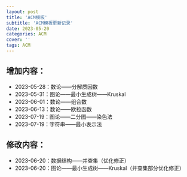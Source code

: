 ```yaml
---
layout: post
title: 'ACM模板'
subtitle: 'ACM模板更新记录'
date: 2023-05-20
categories: ACM
cover: ''
tags: ACM
---
```


## 增加内容：
- 2023-05-28：数论——分解质因数    
- 2023-05-31：图论——最小生成树——Kruskal
- 2023-06-01：数论——组合数
- 2023-06-13：数论——欧拉函数
- 2023-07-19：图论——二分图——染色法
- 2023-07-19：字符串——最小表示法


## 修改内容：
- 2023-06-20：数据结构——并查集（优化修正）
- 2023-06-20：图论——最小生成树——Kruskal（并查集部分优化修正）